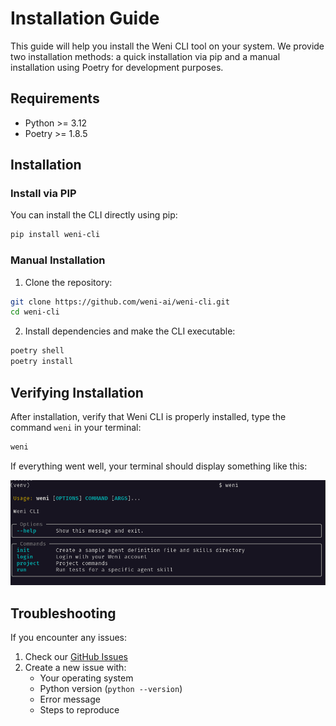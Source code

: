# Installation Guide

This guide will help you install the Weni CLI tool on your system. We provide two installation methods: a quick installation via pip and a manual installation using Poetry for development purposes.

## Requirements

- Python >= 3.12
- Poetry >= 1.8.5

## Installation

### Install via PIP

You can install the CLI directly using pip:

```bash
pip install weni-cli
```

### Manual Installation

1. Clone the repository:
```bash
git clone https://github.com/weni-ai/weni-cli.git
cd weni-cli
```

2. Install dependencies and make the CLI executable:
```bash
poetry shell
poetry install
```

## Verifying Installation

After installation, verify that Weni CLI is properly installed, type the command `weni` in your terminal:

```bash
weni
```

If everything went well, your terminal should display something like this:

![Weni Command](../assets/weni_command.png)

## Troubleshooting

If you encounter any issues:

1. Check our [GitHub Issues](https://github.com/weni-ai/weni-cli/issues)
2. Create a new issue with:
   - Your operating system
   - Python version (`python --version`)
   - Error message
   - Steps to reproduce
